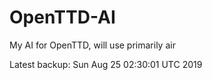 # OpenTTD-AI
My AI for OpenTTD, will use primarily air

Latest backup: Sun Aug 25 02:30:01 UTC 2019
